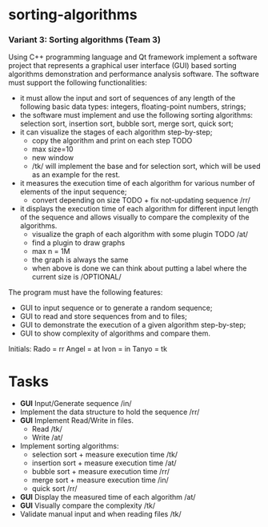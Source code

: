 # sorting-algorithms

### Variant 3: Sorting algorithms (Team 3)

Using C++ programming language and Qt framework implement a software project that represents a graphical user interface (GUI) based sorting algorithms demonstration and performance analysis software. The software must support the following functionalities:

- it must allow the input and sort of sequences of any length of the following basic data types: integers, floating-point numbers, strings;
- the software must implement and use the following sorting algorithms: selection sort, insertion sort, bubble sort, merge sort, quick sort;
- it can visualize the stages of each algorithm step-by-step;
    - copy the algorithm and print on each step TODO
    - max size=10
    - new window
    - /tk/ will implement the base and for selection sort, which will be used as an example for the rest.
- it measures the execution time of each algorithm for various number of elements of the input sequence;
    - convert depending on size TODO + fix not-updating sequence /rr/
- it displays the execution time of each algorithm for different input length of the sequence and allows visually to compare the complexity of the algorithms.
    - visualize the graph of each algorithm with some plugin TODO /at/
    - find a plugin to draw graphs
    - max n = 1M
    - the graph is always the same
    - when above is done we can think about putting a label where the current size is /OPTIONAL/

The program must have the following features:

- GUI to input sequence or to generate a random sequence;
- GUI to read and store sequences from and to files;
- GUI to demonstrate the execution of a given algorithm step-by-step;
- GUI to show complexity of algorithms and compare them.

Initials: Rado = rr Angel = at Ivon = in Tanyo = tk
# Tasks
- **GUI** Input/Generate sequence /in/
- Implement the data structure to hold the sequence /rr/
- **GUI** Implement Read/Write in files.
  - Read /tk/
  - Write /at/
- Implement sorting algorithms:
  - selection sort + measure execution time /tk/
  - insertion sort + measure execution time /at/
  - bubble sort + measure execution time /rr/
  - merge sort + measure execution time /in/
  - quick sort /rr/
- **GUI** Display the measured time of each algorithm /at/
- **GUI** Visually compare the complexity /tk/
- Validate manual input and when reading files /tk/
